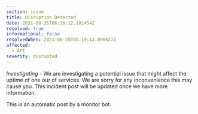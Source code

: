 ```yaml
---
section: issue
title: Disruption Detected
date: 2021-08-25T06:16:12.181454Z
resolved: true
informational: false
resolvedWhen: 2021-08-25T05:19:13.096627Z
affected:
  - API
severity: disrupted
---
```

*Investigating* - We are investigating a potential issue that might affect the uptime of one our of services. We are sorry for any inconvenience this may cause you. This incident post will be updated once we have more information.

This is an automatic post by a monitor bot.
        